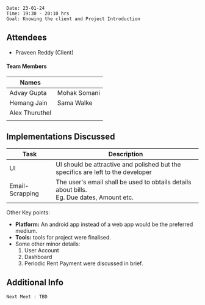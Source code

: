```
Date: 23-01-24
Time: 19:30 - 20:10 hrs
Goal: Knowing the client and Project Introduction
```
## Attendees

- Praveen Reddy (Client)

 #### Team Members
|Names |  | 
|---|---|
| Advay Gupta | Mohak Somani |
|Hemang Jain | Sama Walke | 
| Alex Thuruthel |
||



## Implementations Discussed

| Task | Description | 
|-----|------|
| UI | UI should be attractive and polished but the specifics are left to the developer|
| Email-Scrapping | The user's email shall be used to obtails details about bills.  <br>Eg. Due dates, Amount etc. |

Other Key points:
- **Platform:** An android app instead of a web app would be the preferred medium. 
- **Tools:** tools for project were finalised.
- Some other minor details:
    1. User Account
    1. Dashboard
    1. Periodic Rent Payment
    were discussed in brief.


## Additional Info
    Next Meet : TBD
